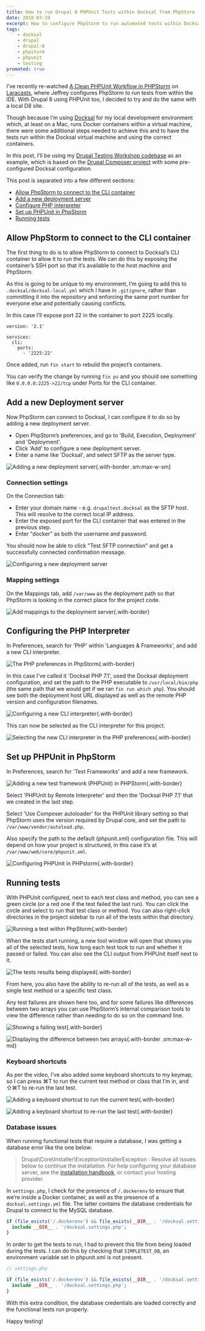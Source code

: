 ```yaml
---
title: How to run Drupal 8 PHPUnit Tests within Docksal from PhpStorm
date: 2018-07-19
excerpt: How to configure PhpStorm to run automated tests within Docksal.
tags:
    - docksal
    - drupal
    - drupal-8
    - phpstorm
    - phpunit
    - testing
promoted: true
---
```

I’ve recently re-watched [A Clean PHPUnit Workflow in PHPStorm][0] on [Laracasts][1], where Jeffrey configures PhpStorm to run tests from within the IDE. With Drupal 8 using PHPUnit too, I decided to try and do the same with a local D8 site.

Though because I’m using [Docksal][4] for my local development environment which, at least on a Mac, runs Docker containers within a virtual machine, there were some additional steps needed to achieve this and to have the tests run within the Docksal virtual machine and using the correct containers.

In this post, I’ll be using my [Drupal Testing Workshop codebase][2] as an example, which is based on the [Drupal Composer project][3] with some pre-configured Docksal configuration.

This post is separated into a few different sections:

- [Allow PhpStorm to connect to the CLI container](#allow-phpstorm-to-connect-to-the-cli-container)
- [Add a new deployment server](#add-a-new-deployment-server)
- [Configure PHP interpreter](#configuring-the-php-interpreter)
- [Set up PHPUnit in PhpStorm](#set-up-phpunit-in-phpstorm)
- [Running tests](#running-tests)

## Allow PhpStorm to connect to the CLI container

The first thing to do is to allow PhpStorm to connect to Docksal’s CLI container to allow it to run the tests. We can do this by exposing the container’s SSH port so that it’s available to the host machine and PhpStorm.

As this is going to be unique to my environment, I’m going to add this to `.docksal/docksal-local.yml` which I have in `.gitignore`, rather than committing it into the repository and enforcing the same port number for everyone else and potentially causing conflicts.

In this case I’ll expose port 22 in the container to port 2225 locally.

```
version: '2.1'

services:
  cli:
    ports:
      - '2225:22'
```

Once added, run `fin start` to rebuild the project’s containers.

You can verify the change by running `fin ps` and you should see something like `0.0.0.0:2225->22/tcp` under Ports for the CLI container.

## Add a new Deployment server

Now PhpStorm can connect to Docksal, I can configure it to do so by adding a new deployment server.

- Open PhpStorm’s preferences, and go to 'Build, Execution, Deployment' and 'Deployment'.
- Click 'Add' to configure a new deployment server.
- Enter a name like 'Docksal', and select SFTP as the server type.

![Adding a new deployment server](/images/blog/phpstorm-phpunit-docksal/deployment-1.png){.with-border .sm:max-w-sm}

### Connection settings

On the Connection tab:

- Enter your domain name - e.g. `drupaltest.docksal` as the SFTP host. This will resolve to the correct local IP address.
- Enter the exposed port for the CLI container that was entered in the previous step.
- Enter "docker" as both the username and password.

You should now be able to click "Test SFTP connection" and get a successfully connected confirmation message.

![Configuring a new deployment server](/images/blog/phpstorm-phpunit-docksal/deployment-2.png)

### Mapping settings

On the Mappings tab, add `/var/www` as the deployment path so that PhpStorm is looking in the correct place for the project code.

![Add mappings to the deployment server](/images/blog/phpstorm-phpunit-docksal/deployment-3.png){.with-border}

## Configuring the PHP Interpreter

In Preferences, search for 'PHP' within 'Languages & Frameworks', and add a new CLI interpreter.

![The PHP preferences in PhpStorm](/images/blog/phpstorm-phpunit-docksal/cli-interpreter-1.png){.with-border}

In this case I’ve called it 'Docksal PHP 7.1', used the Docksal deployment configuration, and set the path to the PHP executable to `/usr/local/bin/php` (the same path that we would get if we ran `fin run which php`). You should see both the deployment host URL displayed as well as the remote PHP version and configuration filenames.

![Configuring a new CLI interpreter](/images/blog/phpstorm-phpunit-docksal/cli-interpreter-2.png){.with-border}

This can now be selected as the CLI interpreter for this project.

![Selecting the new CLI interpreter in the PHP preferences](/images/blog/phpstorm-phpunit-docksal/cli-interpreter-3.png){.with-border}

## Set up PHPUnit in PhpStorm

In Preferences, search for 'Test Frameworks' and add a new framework.

![Adding a new test framework (PHPUnit) in PHPStorm](/images/blog/phpstorm-phpunit-docksal/phpunit-1.png){.with-border}

Select 'PHPUnit by Remote Interpreter' and then the 'Docksal PHP 7.1' that we created in the last step.

Select 'Use Composer autoloader' for the PHPUnit library setting so that PhpStorm uses the version required by Drupal core, and set the path to `/var/www/vendor/autoload.php`.

Also specify the path to the default (phpunit.xml) configuration file. This will depend on how your project is structured, in this case it’s at `/var/www/web/core/phpunit.xml`.

![Configuring PHPUnit in PHPstorm](/images/blog/phpstorm-phpunit-docksal/phpunit-4.png){.with-border}

## Running tests

With PHPUnit configured, next to each test class and method, you can see a green circle (or a red one if the test failed the last run). You can click the circle and select to run that test class or method. You can also right-click directories in the project sidebar to run all of the tests within that directory.

![Running a test within PhpStorm](/images/blog/phpstorm-phpunit-docksal/running-tests-1.png){.with-border}

When the tests start running, a new tool window will open that shows you all of the selected tests, how long each test took to run and whether it passed or failed. You can also see the CLI output from PHPUnit itself next to it.

![The tests results being displayed](/images/blog/phpstorm-phpunit-docksal/running-tests-2.png){.with-border}

From here, you also have the ability to re-run all of the tests, as well as a single test method or a specific test class.

Any test failures are shown here too, and for some failures like differences between two arrays you can use PhpStorm’s internal comparison tools to view the difference rather than needing to do so on the command line.

![Showing a failing test](/images/blog/phpstorm-phpunit-docksal/test-failure-1.png){.with-border}

![Displaying the difference between two arrays](/images/blog/phpstorm-phpunit-docksal/test-failure-2.png){.with-border .sm:max-w-md}

### Keyboard shortcuts

As per the video, I’ve also added some keyboard shortcuts to my keymap, so I can press ⌘T to run the current test method or class that I’m in, and ⇧⌘T to re-run the last test.

![Adding a keyboard shortcut to run the current test](/images/blog/phpstorm-phpunit-docksal/keyboard-shortcuts-1.png){.with-border}

![Adding a keyboard shortcut to re-run the last test](/images/blog/phpstorm-phpunit-docksal/keyboard-shortcuts-2.png){.with-border}

### Database issues

When running functional tests that require a database, I was getting a database error like the one below:

> Drupal\Core\Installer\Exception\InstallerException : Resolve all issues below to continue the installation. For help configuring your database server, see the <a href="https://www.drupal.org/getting-started/install">installation handbook</a>, or contact your hosting provider.

In `settings.php`, I check for the presence of `/.dockerenv` to ensure that we’re inside a Docker container, as well as the presence of a `docksal.settings.yml` file. The latter contains the database credentials for Drupal to connect to the MySQL database.

```php
if (file_exists('/.dockerenv') && file_exists(__DIR__ . '/docksal.settings.php')) {
  include __DIR__ . '/docksal.settings.php';
}
```

In order to get the tests to run, I had to prevent this file from being loaded during the tests. I can do this by checking that `SIMPLETEST_DB`, an environment variable set in phpunit.xml is not present.

```php
// settings.php

if (file_exists('/.dockerenv') && file_exists(__DIR__ . '/docksal.settings.php') && !getenv('SIMPLETEST_DB')) {
  include __DIR__ . '/docksal.settings.php';
}
```

With this extra condition, the database credentials are loaded correctly and the functional tests run properly.

Happy testing!

[0]: https://laracasts.com/series/php-bits/episodes/2
[1]: https://laracasts.com
[2]: https://github.com/opdavies/drupal-testing-workshop
[3]: https://github.com/drupal-composer/drupal-project
[4]: https://docksal.io
